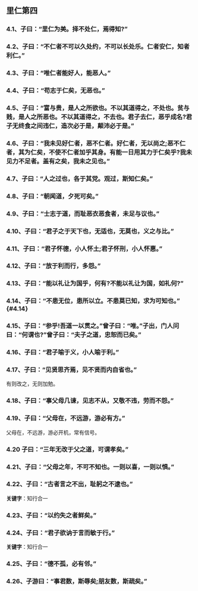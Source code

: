 ## 里仁第四

### 4.1、子曰：“里仁为美。择不处仁，焉得知?”

### 4.2、子曰：“不仁者不可以久处约，不可以长处乐。仁者安仁，知者利仁。”

### 4.3、子曰：“唯仁者能好人，能恶人。”

### 4.4、子曰：“苟志于仁矣，无恶也。”

### 4.5、子曰：“富与贵，是人之所欲也。不以其道得之，不处也。贫与贱，是人之所恶也。不以其道得之，不去也。君子去仁，恶乎成名?君子无终食之间违仁，造次必于是，颠沛必于是。”

### 4.6、子曰：“我未见好仁者，恶不仁者。好仁者，无以尚之;恶不仁者，其为仁矣，不使不仁者加乎其身。有能一日用其力于仁矣乎?我未见力不足者。盖有之矣，我未之见也。”

### 4.7、子曰：“人之过也，各于其党。观过，斯知仁矣。”

### 4.8、子曰：“朝闻道，夕死可矣。”

### 4.9、子曰：“士志于道，而耻恶衣恶食者，未足与议也。”

### 4.10、子曰：“君子之于天下也，无适也，无莫也，义之与比。”

### 4.11、子曰：“君子怀德，小人怀土;君子怀刑，小人怀惠。”

### 4.12、子曰：“放于利而行，多怨。”

### 4.13、子曰：“能以礼让为国乎，何有?不能以礼让为国，如礼何?”

### 4.14、子曰：“不患无位，患所以立。不患莫已知，求为可知也。” {#4.14}

### 4.15、子曰：“参乎!吾道一以贯之。”曾子曰：“唯。”子出，门人问曰：“何谓也?”曾子曰：“夫子之道，忠恕而已矣。”

### 4.16、子曰：“君子喻于义，小人喻于利。”

### 4.17、子曰：“见贤思齐焉，见不贤而内自省也。”

有则改之，无则加勉。

### 4.18、子曰：“事父母几谏，见志不从，又敬不违，劳而不怨。”

### 4.19、子曰：“父母在，不远游，游必有方。”

父母在，不远游，游必开机，常有信号。

### 4.20 子曰：“三年无改于父之道，可谓孝矣。”

### 4.21、子曰：“父母之年，不可不知也。一则以喜，一则以惧。”

### 4.22、子曰：“古者言之不出，耻躬之不逮也。”

**关键字**：知行合一

### 4.23、子曰：“以约失之者鲜矣。”

### 4.24、子曰：“君子欲讷于言而敏于行。”

**关键字**：知行合一

### 4.25、子曰：“德不孤，必有邻。”

### 4.26、子游曰：“事君数，斯辱矣;朋友数，斯疏矣。”